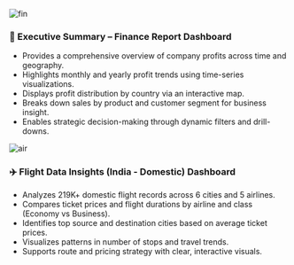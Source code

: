 ![fin](https://github.com/user-attachments/assets/ae06ecdf-9128-4191-bdc6-c1cc24e8cc2e)

### 🧾 Executive Summary – Finance Report Dashboard

- Provides a comprehensive overview of company profits across time and geography.
- Highlights monthly and yearly profit trends using time-series visualizations.
- Displays profit distribution by country via an interactive map.
- Breaks down sales by product and customer segment for business insight.
- Enables strategic decision-making through dynamic filters and drill-downs.


![air](https://github.com/user-attachments/assets/08e48817-cccc-4003-8aa3-71ed0dc35d6b)

### ✈️ Flight Data Insights (India - Domestic) Dashboard

- Analyzes 219K+ domestic flight records across 6 cities and 5 airlines.
- Compares ticket prices and flight durations by airline and class (Economy vs Business).
- Identifies top source and destination cities based on average ticket prices.
- Visualizes patterns in number of stops and travel trends.
- Supports route and pricing strategy with clear, interactive visuals.
